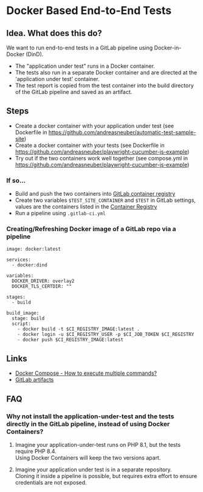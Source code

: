 # Docker Based End-to-End Tests

## Idea. What does this do?
We want to run end-to-end tests in a GitLab pipeline using Docker-in-Docker (DinD).
- The "application under test" runs in a Docker container.  
- The tests also run in a separate Docker container and are directed at the 'application under test' container.
- The test report is copied from the test container into the build directory of the GitLab pipeline and saved as an artifact.

## Steps
- Create a docker container with your application under test (see Dockerfile in https://github.com/andreasneuber/automatic-test-sample-site)
- Create a docker container with your tests (see Dockerfile in https://github.com/andreasneuber/playwright-cucumber-js-example)
- Try out if the two containers work well together (see compose.yml in https://github.com/andreasneuber/playwright-cucumber-js-example)

### If so...
- Build and push the two containers into [GitLab container registry](https://docs.gitlab.com/ee/user/packages/container_registry/build_and_push_images.html)
- Create two variables `$TEST_SITE_CONTAINER` and `$TEST` in GitLab settings, values are the containers listed in the [Container Registry](https://gitlab.com/andreasneuber/ruby-cucumber-selenium-framework/container_registry)
- Run a pipeline using `.gitlab-ci.yml`

### Creating/Refreshing Docker image of a GitLab repo via a pipeline
```
image: docker:latest

services:
  - docker:dind

variables:
  DOCKER_DRIVER: overlay2
  DOCKER_TLS_CERTDIR: ""

stages:
  - build

build_image:
  stage: build
  script:
    - docker build -t $CI_REGISTRY_IMAGE:latest .
    - docker login -u $CI_REGISTRY_USER -p $CI_JOB_TOKEN $CI_REGISTRY
    - docker push $CI_REGISTRY_IMAGE:latest

```

## Links
- [Docker Compose - How to execute multiple commands?](https://stackoverflow.com/questions/30063907/docker-compose-how-to-execute-multiple-commands)
- [GitLab artifacts](https://docs.gitlab.com/ee/ci/jobs/job_artifacts.html)

## FAQ

### Why not install the application-under-test and the tests directly in the GitLab pipeline, instead of using Docker Containers?
1) Imagine your application-under-test runs on PHP 8.1, but the tests require PHP 8.4.  
Using Docker Containers will keep the two versions apart.  

2) Imagine your application under test is in a separate repository.  
Cloning it inside a pipeline is possible, but requires extra effort to ensure credentials are not exposed.
